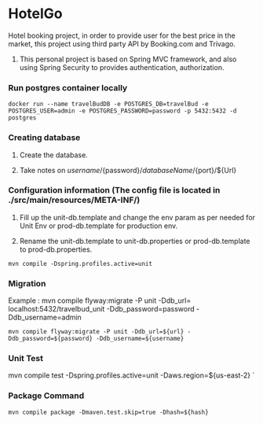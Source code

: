 # HotelGo

Hotel booking project, in order to provide user for the best price in the market, this project using third party API by Booking.com and Trivago. 
1. This personal project is based on Spring MVC framework, and also using Spring Security to provides authentication, authorization.

### Run postgres container locally

```docker pull postgres
docker run --name travelBudDB -e POSTGRES_DB=travelBud -e POSTGRES_USER=admin -e POSTGRES_PASSWORD=password -p 5432:5432 -d postgres
```


### Creating database
1. Create the database.

2. Take notes on ${username}/${password}/${databaseName}/${port}/${Url}

### Configuration information (The config file is located in ./src/main/resources/META-INF/)


1. Fill up the unit-db.template and change the env param as per needed for Unit Env or prod-db.template for production env.

2. Rename the unit-db.template to unit-db.properties or prod-db.template to prod-db.properties.

```mvn compile -Dspring.profiles.active=unit```

### Migration
Example : mvn compile flyway:migrate -P unit -Ddb_url= localhost:5432/travelbud_unit -Ddb_password=password -Ddb_username=admin

```mvn compile flyway:migrate -P unit -Ddb_url=${url} -Ddb_password=${password} -Ddb_username=${username}```

### Unit Test

mvn compile test -Dspring.profiles.active=unit -Daws.region=${us-east-2} `

### Package Command

```mvn compile package -Dmaven.test.skip=true -Dhash=${hash}```